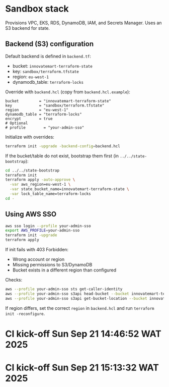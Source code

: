 # Sandbox stack

Provisions VPC, EKS, RDS, DynamoDB, IAM, and Secrets Manager. Uses an S3 backend for state.

## Backend (S3) configuration

Default backend is defined in `backend.tf`:
- bucket: `innovatemart-terraform-state`
- key: `sandbox/terraform.tfstate`
- region: `eu-west-1`
- dynamodb_table: `terraform-locks`

Override with `backend.hcl` (copy from `backend.hcl.example`):

```hcl
bucket         = "innovatemart-terraform-state"
key            = "sandbox/terraform.tfstate"
region         = "eu-west-1"
dynamodb_table = "terraform-locks"
encrypt        = true
# Optional
# profile        = "your-admin-sso"
```

Initialize with overrides:

```bash
terraform init -upgrade -backend-config=backend.hcl
```

If the bucket/table do not exist, bootstrap them first (in `../../state-bootstrap`):

```bash
cd ../../state-bootstrap
terraform init
terraform apply -auto-approve \
  -var aws_region=eu-west-1 \
  -var state_bucket_name=innovatemart-terraform-state \
  -var lock_table_name=terraform-locks
cd -
```

## Using AWS SSO

```bash
aws sso login --profile your-admin-sso
export AWS_PROFILE=your-admin-sso
terraform init -upgrade
terraform apply
```

If init fails with 403 Forbidden:
- Wrong account or region
- Missing permissions to S3/DynamoDB
- Bucket exists in a different region than configured

Checks:

```bash
aws --profile your-admin-sso sts get-caller-identity
aws --profile your-admin-sso s3api head-bucket --bucket innovatemart-terraform-state
aws --profile your-admin-sso s3api get-bucket-location --bucket innovatemart-terraform-state
```

If region differs, set the correct `region` in `backend.hcl` and run `terraform init -reconfigure`.
# CI kick-off Sun Sep 21 14:46:52 WAT 2025
# CI kick-off Sun Sep 21 15:13:32 WAT 2025
